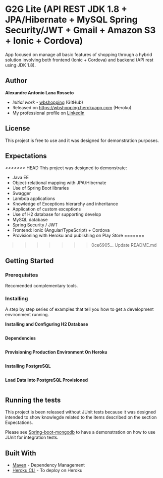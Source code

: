 # G2G Lite (API REST JDK 1.8 + JPA/Hibernate + MySQL Spring Security/JWT + Gmail + Amazon S3 + Ionic + Cordova)

App focused on manage all basic features of shopping through a hybrid solution involving both frontend (Ionic + Cordova) and backend (API rest using JDK 1.8).

## Author

**Alexandre Antonio Lana Rosseto** 
* *Initial work* - [wbshopping](https://github.com/alexandrerosseto/wbshopping) (GitHub)
* Released on https://wbshopping.herokuapp.com (Heroku)
* My professional profile on [LinkedIn](https://www.linkedin.com/in/alexandrerosseto)

## License

This project is free to use and it was designed for demonstration purposes.

## Expectations

<<<<<<< HEAD
This project was designed to demonstrate:

* Java EE
* Object-relational mapping with JPA/Hibernate
* Use of Spring Boot libraries
* Swagger
* Lambda applications
* Knowledge of Exceptions hierarchy and inheritance
* Application of custom exceptions
* Use of H2 database for supporting develop
* MySQL database
* Spring Security / JWT
* Frontend: Ionic (Angular/TypeScript) + Cordova
* Provisioning with Heroku and publishing on Play Store
=======
>>>>>>> 0ce6905... Update README.md

## Getting Started


### Prerequisites


Recomended complementary tools.


### Installing

A step by step series of examples that tell you how to get a development environment running.


**Installing and Configuring H2 Database**

```

```

**Dependencies**

```

```

**Provisioning Production Environment On Heroku**
 
```

```

**Installing PostgreSQL**

```

```

**Load Data Into PostgreSQL Provisioned**

```

```

## Running the tests

This project is been released without JUnit tests because it was designed intended to show knowlegde related to the items described on the section Expectations.

Please see [Spring-boot-mongodb](https://github.com/alexandrerosseto/spring-boot-mongodb) to have a demonstration on how to use JUnit for integration tests.

## Built With

* [Maven](https://maven.apache.org/) - Dependency Management
* [Heroku CLI](https://devcenter.heroku.com/articles/heroku-cli#download-and-install) - To deploy on Heroku
